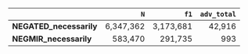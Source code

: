 |                         |       `N` |      `f1` |   `adv_total` |
|:------------------------|----------:|----------:|--------------:|
| **NEGATED_necessarily** | 6,347,362 | 3,173,681 |        42,916 |
| **NEGMIR_necessarily**  |   583,470 |   291,735 |           993 |